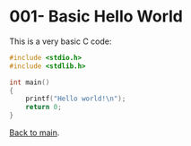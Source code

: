 # 001- Basic Hello World

This is a very basic C code:

```c
#include <stdio.h>
#include <stdlib.h>

int main()
{
    printf("Hello world!\n");
    return 0;
}
```
[Back to main](../README.md).

